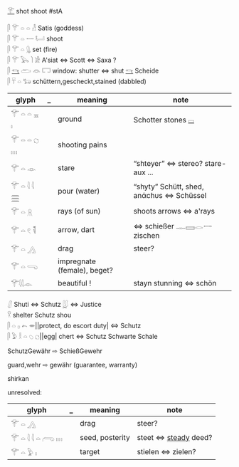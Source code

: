 [𓄝](𓄝)  shot shoot #stA  

𓋴 𓄝 𓏏 𓏏 𓁐 Satis (goddess)  
𓋴 𓄝 𓏏 𓌕 𓂡 shoot  
𓋴 𓄝 𓏏 𓊮 set (fire)  
𓋴 𓄝 𓅂 𓌙 𓀀 A'siat ⇔ Scott ⇔ Saxa ?  
𓋴 [𓄞](𓄞) 𓂧 𓁻 𓉐 window: shutter ⇔ shut [𓄞](𓄞) Scheide  
𓋴 𓄜 𓏏 𓃒 schüttern,gescheckt,stained (dabbled)  

|glyph|_|meaning|note|  
|-----|----|-------|----|  
𓄝 𓏏 𓏏 𓈇 𓏤||ground|Schotter stones [𓊌](𓊌)  
𓄝 𓏏 𓏏 𓐎 𓏥||shooting pains  
𓄝 𓏏 𓁹||stare| “shteyer” ⇔ stereo? stare-aux ...  
𓄝 𓏏 𓇋 𓇋 𓈗||pour (water)| “shyty” Schütt, shed, anάchυs ⇔ Schüssel  
𓄝 𓏏 𓇶||rays (of sun)|shoots   arrows ⇔ a'rays  
𓄝 𓏏 𓏲 𓌟 ||arrow, dart| ⇔ schießer 𓊃𓈙𓂋𓌕 zischen  
𓄝 𓏏 𓂻|| drag | steer?  
𓄝 𓏏 𓂸||impregnate (female), beget?  
𓄝𓇋𓇋𓁹||beautiful !|  stayn stunning ⇔ schön  

𓋛 Shuti ⇔ Schutz [𓆄](𓆄)𓆄 ⇔ Justice  
𓎃 shelter Schutz	 shou  
𓋴 𓏏 𓊪 𓍉 𓎂||protect, do escort duty| ⇔ Schutz  
𓋴 𓅱 𓎛 𓏏 𓆇 𓐎||egg| chert ⇔ Schutz Schwarte Schale  

SchutzGewähr ⇨ SchießGewehr  

guard,wehr ⇨ gewähr (guarantee, warranty)  

shirkan  

unresolved:  

|glyph|_|meaning|note|  
|-----|----|-------|----|  
𓄝 𓏏 𓂻|| drag | steer?  
𓄝 𓏏 𓇋 𓇋 𓏏 𓂺 𓏥||seed, posterity| steet ⇔ [steady](steady) deed?  
𓄝 𓏏 𓅱 𓏤||target| stielen ⇔ zielen?  
